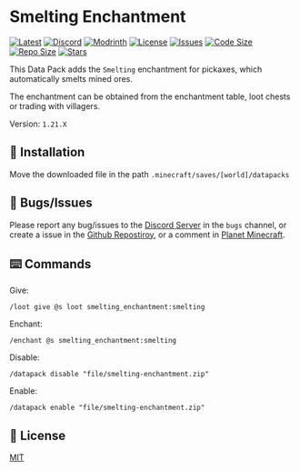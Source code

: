 # Smelting Enchantment

[![Latest](https://img.shields.io/github/v/release/lullaby6/smelting-enchantment-data-pack?color=blueviolet&logo=github)](https://github.com/lullaby6/smelting-enchantment-data-pack/releases)
[![Discord](https://img.shields.io/discord/1327308441324097681?label=discord&color=blue&logo=discord)](https://discord.gg/5UdcDa5xNC) 
[![Modrinth](https://img.shields.io/modrinth/dt/smelting-enchantment-data-pack?label=modrinth&logo=modrinth)](https://modrinth.com/datapack/smelting-enchantment) 
[![License](https://img.shields.io/badge/license-mit-green)](https://github.com/lullaby6/smelting-enchantment-data-pack/blob/main/LICENSE) 
[![Issues](https://img.shields.io/github/issues/lullaby6/smelting-enchantment-data-pack?color=orange&logo=github)](https://github.com/lullaby6/smelting-enchantment-data-pack/issues)
[![Code Size](https://img.shields.io/github/languages/code-size/lullaby6/smelting-enchantment-data-pack?color=purple&logoColor=white)](https://github.com/lullaby6/smelting-enchantment-data-pack)
[![Repo Size](https://img.shields.io/github/repo-size/lullaby6/smelting-enchantment-data-pack?logo=dropbox&color=red)](https://github.com/lullaby6/smelting-enchantment-data-pack)
[![Stars](https://img.shields.io/github/stars/lullaby6/smelting-enchantment-data-pack?logo=github&color=yellow)](https://github.com/lullaby6/smelting-enchantment-data-pack/stargazers)

This Data Pack adds the `Smelting` enchantment for pickaxes, which automatically smelts mined ores.

The enchantment can be obtained from the enchantment table, loot chests or trading with villagers.

Version: `1.21.X`

## 📂 Installation

Move the downloaded file in the path `.minecraft/saves/[world]/datapacks`

## 👾 Bugs/Issues

Please report any bug/issues to the [Discord Server](https://discord.gg/5UdcDa5xNC) in the `bugs` channel, or create a issue in the [Github Repostiroy](https://github.com/lullaby6/smelting-enchantment-data-pack/issues), or a comment in [Planet Minecraft](https://www.planetminecraft.com/data-pack/smelting-enchantment/).

## ⌨️ Commands

Give:

```mcfunction
/loot give @s loot smelting_enchantment:smelting
```

Enchant:

```mcfunction
/enchant @s smelting_enchantment:smelting
```

Disable:

```mcfunction
/datapack disable "file/smelting-enchantment.zip"
```

Enable:

```mcfunction
/datapack enable "file/smelting-enchantment.zip"
```

## 🪪 License

[MIT](https://github.com/lullaby6/smelting-enchantment-data-pack/blob/main/LICENSE)